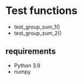 # Test functions
 - test_group_sum_1()
 - test_group_sum_2()

## requirements
 - Python 3.8
 - numpy
